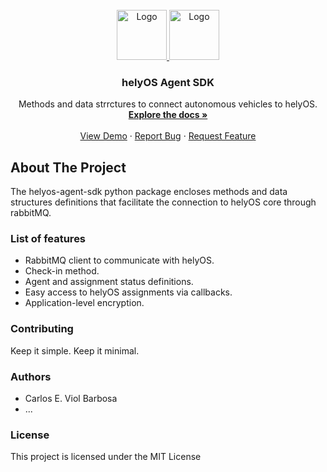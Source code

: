 <div id="top"></div>

<!-- PROJECT LOGO -->
<br />
<div align="center">
  <a href="https://github.com/">
    <img src="helyos_logo.png" alt="Logo"  height="80">
    <img src="truck.png" alt="Logo"  height="80">
  </a>

  <h3 align="center">helyOS Agent SDK</h3>

  <p align="center">
    Methods and data strrctures to connect autonomous vehicles to helyOS.
    <br />
    <a href="https://fraunhoferivi.github.io/helyOS-agent-sdk/"><strong>Explore the docs »</strong></a>
    <br />
    <br />
    <a href="https://github.com/">View Demo</a>
    ·
    <a href="https://github.com/FraunhoferIVI/helyOS-agent-sdk/issues">Report Bug</a>
    ·
    <a href="https://github.com/FraunhoferIVI/helyOS-agent-sdk/issues">Request Feature</a>
  </p>
</div>

## About The Project

The helyos-agent-sdk python package encloses methods and data structures definitions that facilitate the connection to helyOS core through rabbitMQ.

### List of features

*   RabbitMQ client to communicate with helyOS. 
*   Check-in method.
*   Agent and assignment status definitions. 
*   Easy access to helyOS assignments via callbacks. 
*   Application-level encryption.

### Contributing

Keep it simple. Keep it minimal.

### Authors 

*   Carlos E. Viol Barbosa
*   ...

### License

This project is licensed under the MIT License